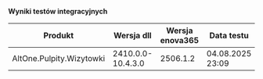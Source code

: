 **Wyniki testów integracyjnych**

| Produkt                  | Wersja dll        | Wersja enova365 | Data testu       | Status |
|--------------------------|-------------------|-----------------|------------------|--------|
| AltOne.Pulpity.Wizytowki | 2410.0.0-10.4.3.0 | 2506.1.2        | 04.08.2025 23:09 | ✅     |
